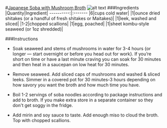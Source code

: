 #[Japanese Soba with Mushroom Broth](http://food52.com/recipes/22634-japanese-soba-with-mushroom-broth)
![alt text](https://images.food52.com/Z63Y6szRsL4vlCnBIcs09H7F0Q0=/753x502/81dd2e8d-d539-4a08-9a1c-9033bf4059e6--dashi.jpg)
###Ingredients
|Quantity|Ingredient|
----------:|:-------
|6|cups cold water|
|1|ounce dried shitakes (or a handful of fresh shitakes or Maitakes)|
|1|leek, washed and sliced|
|1-2|chopped scallions|
|1|egg, poached|
|1|sheet kombu-style seaweed (or 1oz shredded)|

###Instructions

* Soak seaweed and stems of mushrooms in water for 3-4 hours {or longer — start overnight or before you head out for work}. If you’re short on time or have a last minute craving you can soak for 30 minutes and then heat in a saucepan on low heat for 30 minutes.

* Remove seaweed. Add sliced caps of mushrooms and washed & sliced leeks. Simmer in a covered pot for 30 minutes-3 hours depending on how savory you want the broth and how much time you have.

* Boil 1-2 servings of soba noodles according to package instructions and add to broth. If you make extra store in a separate container so they don't get soggy in the fridge.

* Add mirin and soy sauce to taste. Add enough miso to cloud the broth. Top with chopped scallions.